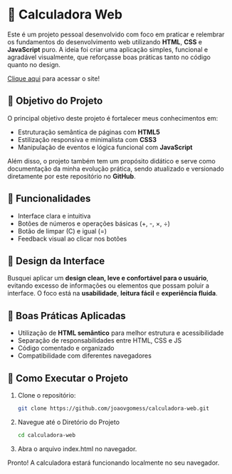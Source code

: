 # 🧮 Calculadora Web

Este é um projeto pessoal desenvolvido com foco em praticar e relembrar os fundamentos do desenvolvimento web utilizando **HTML**, **CSS** e **JavaScript** puro. A ideia foi criar uma aplicação simples, funcional e agradável visualmente, que reforçasse boas práticas tanto no código quanto no design.  
  
[Clique aqui](https://joaovgomess.github.io/calculadora-web/) para acessar o site!

## 🎯 Objetivo do Projeto

O principal objetivo deste projeto é fortalecer meus conhecimentos em:

- Estruturação semântica de páginas com **HTML5**
- Estilização responsiva e minimalista com **CSS3**
- Manipulação de eventos e lógica funcional com **JavaScript**

Além disso, o projeto também tem um propósito didático e serve como documentação da minha evolução prática, sendo atualizado e versionado diretamente por este repositório no **GitHub**.

## 🧩 Funcionalidades

- Interface clara e intuitiva
- Botões de números e operações básicas (+, -, ×, ÷)
- Botão de limpar (C) e igual (=)
- Feedback visual ao clicar nos botões

## 🎨 Design da Interface

Busquei aplicar um **design clean, leve e confortável para o usuário**, evitando excesso de informações ou elementos que possam poluir a interface. O foco está na **usabilidade**, **leitura fácil** e **experiência fluida**.

## 🧠 Boas Práticas Aplicadas

- Utilização de **HTML semântico** para melhor estrutura e acessibilidade
- Separação de responsabilidades entre HTML, CSS e JS
- Código comentado e organizado
- Compatibilidade com diferentes navegadores

## 🚀 Como Executar o Projeto

1. Clone o repositório:
   ```bash
   git clone https://github.com/joaovgomess/calculadora-web.git
2. Navegue até o Diretório do Projeto
   ```bash
   cd calculadora-web
3. Abra o arquivo index.html no navegador.

  Pronto! A calculadora estará funcionando localmente no seu navegador.
